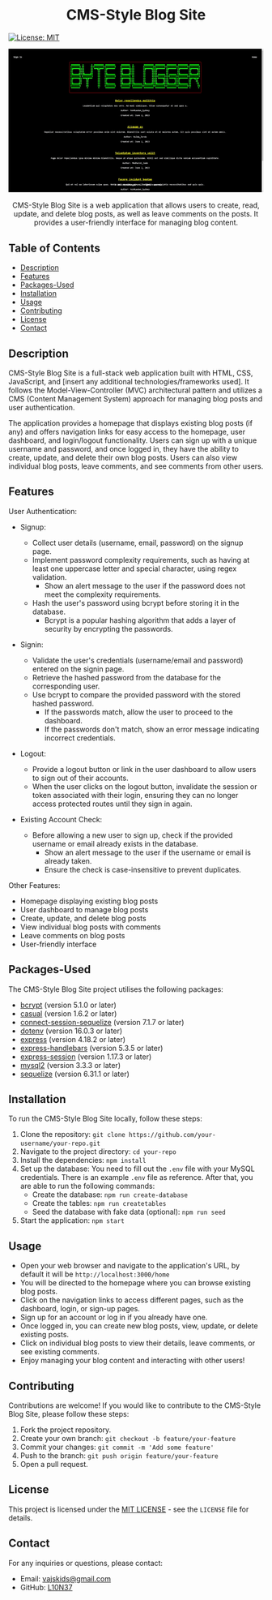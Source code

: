 <h1 align="center">CMS-Style Blog Site</h1>

[![License: MIT](https://img.shields.io/badge/License-MIT-yellow.svg)](https://opensource.org/licenses/MIT)

<p align="center">
  <img src="assets/images/demo.gif" alt="Project Screenshot">
</p>

<p align="center">
  CMS-Style Blog Site is a web application that allows users to create, read, update, and delete blog posts, as well as leave comments on the posts. It provides a user-friendly interface for managing blog content.
</p>

## Table of Contents

- [Description](#description)
- [Features](#features)
- [Packages-Used](#Packages-Used)
- [Installation](#installation)
- [Usage](#usage)
- [Contributing](#contributing)
- [License](#license)
- [Contact](#contact)


## Description

CMS-Style Blog Site is a full-stack web application built with HTML, CSS, JavaScript, and [insert any additional technologies/frameworks used]. It follows the Model-View-Controller (MVC) architectural pattern and utilizes a CMS (Content Management System) approach for managing blog posts and user authentication.

The application provides a homepage that displays existing blog posts (if any) and offers navigation links for easy access to the homepage, user dashboard, and login/logout functionality. Users can sign up with a unique username and password, and once logged in, they have the ability to create, update, and delete their own blog posts. Users can also view individual blog posts, leave comments, and see comments from other users.


## Features

User Authentication:

- Signup:
  - Collect user details (username, email, password) on the signup page.
  - Implement password complexity requirements, such as having at least one uppercase letter and special character, using regex validation.
    - Show an alert message to the user if the password does not meet the complexity requirements.
  - Hash the user's password using bcrypt before storing it in the database.
    - Bcrypt is a popular hashing algorithm that adds a layer of security by encrypting the passwords.

- Signin:
  - Validate the user's credentials (username/email and password) entered on the signin page.
  - Retrieve the hashed password from the database for the corresponding user.
  - Use bcrypt to compare the provided password with the stored hashed password.
    - If the passwords match, allow the user to proceed to the dashboard.
    - If the passwords don't match, show an error message indicating incorrect credentials.

- Logout:
  - Provide a logout button or link in the user dashboard to allow users to sign out of their accounts.
  - When the user clicks on the logout button, invalidate the session or token associated with their login, ensuring they can no longer access protected routes until they sign in again.

- Existing Account Check:
  - Before allowing a new user to sign up, check if the provided username or email already exists in the database.
    - Show an alert message to the user if the username or email is already taken.
    - Ensure the check is case-insensitive to prevent duplicates.

Other Features:

- Homepage displaying existing blog posts
- User dashboard to manage blog posts
- Create, update, and delete blog posts
- View individual blog posts with comments
- Leave comments on blog posts
- User-friendly interface


## Packages-Used
<p>The CMS-Style Blog Site project utilises the following packages:</p>
<ul>
  <li><a href="https://www.npmjs.com/package/bcrypt">bcrypt</a> (version 5.1.0 or later)</li>
  <li><a href="https://www.npmjs.com/package/casual">casual</a> (version 1.6.2 or later)</li>
  <li><a href="https://www.npmjs.com/package/connect-session-sequelize">connect-session-sequelize</a> (version 7.1.7 or later)</li>
  <li><a href="https://www.npmjs.com/package/dotenv">dotenv</a> (version 16.0.3 or later)</li>
  <li><a href="https://www.npmjs.com/package/express">express</a> (version 4.18.2 or later)</li>
  <li><a href="https://www.npmjs.com/package/express-handlebars">express-handlebars</a> (version 5.3.5 or later)</li>
  <li><a href="https://www.npmjs.com/package/express-session">express-session</a> (version 1.17.3 or later)</li>
  <li><a href="https://www.npmjs.com/package/mysql2">mysql2</a> (version 3.3.3 or later)</li>
  <li><a href="https://www.npmjs.com/package/sequelize">sequelize</a> (version 6.31.1 or later)</li>
</ul>


## Installation

To run the CMS-Style Blog Site locally, follow these steps:

1. Clone the repository: `git clone https://github.com/your-username/your-repo.git`
2. Navigate to the project directory: `cd your-repo`
3. Install the dependencies: `npm install`
4. Set up the database: You need to fill out the `.env` file with your MySQL credentials. There is an example `.env` file as reference. After that, you are able to run the following commands:
   - Create the database: `npm run create-database`
   - Create the tables: `npm run createtables`
   - Seed the database with fake data (optional): `npm run seed`
5. Start the application: `npm start`


## Usage

- Open your web browser and navigate to the application's URL, by default it will be `http://localhost:3000/home`
- You will be directed to the homepage where you can browse existing blog posts.
- Click on the navigation links to access different pages, such as the dashboard, login, or sign-up pages.
- Sign up for an account or log in if you already have one.
- Once logged in, you can create new blog posts, view, update, or delete existing posts.
- Click on individual blog posts to view their details, leave comments, or see existing comments.
- Enjoy managing your blog content and interacting with other users!


## Contributing

Contributions are welcome! If you would like to contribute to the CMS-Style Blog Site, please follow these steps:

1. Fork the project repository.
2. Create your own branch: `git checkout -b feature/your-feature`
3. Commit your changes: `git commit -m 'Add some feature'`
4. Push to the branch: `git push origin feature/your-feature`
5. Open a pull request.


## License


This project is licensed under the [MIT LICENSE](LICENSE) - see the `LICENSE` file for details.


## Contact

For any inquiries or questions, please contact:

  - Email: vajskids@gmail.com
  - GitHub: [L10N37](https://github.com/L10N37)
